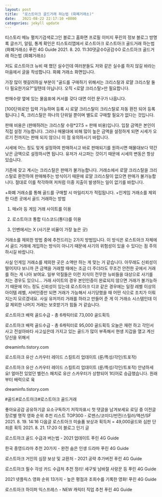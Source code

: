 ```yaml
---
layout: post
title:  "로스트아크 골드거래 하는법 (화폐거래소)"
date:   2021-08-22 22:17:10 +0800
categories: jekyll update
---
```

티스토리 메뉴 펼치기검색로그인
블로그 홈화면
프로필 이미지
푸린의 정보 블로그
방명록
글쓰기, 알림, 통계 확인은 티스토리앱에서
로스트아크
로스트아크 골드거래 하는법 (화폐거래소)
푸린 4G Guide
2021. 8. 20. 11:30댓글수0공감수0
로스트아크 골드거래 하는법 (화폐거래소)

저도 로스트아크 뉴비 때 했던 실수인데 여러분들도 저와 같은 실수를 하지 않길 바라는 마음에서 글을 작성합니다.
화폐 거래소 화면입니다.



​가장 많이 헷갈려하실 부분이 "골드를 구매하기 위해서는 크리스탈과 로얄 크리스탈 둘 다 필요한가요?"일텐데
아닙니다. 오직 <로얄 크리스탈>만 필요합니다.

​판매수량 옆에 있는 물음표에 커서를 갖다 대면 이런 문구가 나옵니다.



[100단위로만 입력 가능하며 등록 시 로얄 크리스탈이 크리스탈로 자동 환전 되어 등록됩니다.]
즉, 크리스탈은 하나의 단위일 뿐이며 별도로 구매할 필요가 없다는 것입니다.


​판매 비용은 (판매하려는 크리스탈 수량*27.5 = 판매 비용)입니다.
입찰 금액은 본인이 직접 설정 가능합니다.
그러나 매물대에 비해 많이 높은 금액을 설정하게 되면 시세가 오르기 전까지는 판매 되지 않으니 이 점 유의하시기 바랍니다.

시세에 어느 정도 맞게 설정하여 판매하시고 바로 판매되기를 원하시면 매물대보다 약간 낮은 금액으로 설정하시면 됩니다. 유저가 사고파는 것이기 때문에 시세의 변동은 항상 있습니다.

​기존에 갖고 계시는 크리스탈은 판매가 불가능합니다.
거래소에서 로얄 크리스탈을 크리스탈로 환전하여 판매해주는 방식이기 때문에 로얄 크리스탈이 없으면 판매가 불가능합니다.​ 절대로 이를 착각하여 저처럼 이중 지출이 발생하는 일이 없기를 바랍니다.

 

+화폐 거래소를 통해 골드를 구매할 시 마일리지가 적립됩니다.
+인게임 거래소를 제외한 다른 곳에서 골드 거래하는 방법
1. 매x아 등 게임 거래 사이트를 이용
2. 로스트아크 통합 디스코드(통디)를 이용

3. 인벤에서는 X (사기꾼 비율이 가장 높은 곳)

거래소를 제외한 방법 중에 추천드리는 2가지 방법입니다.
이 방식은 로스트아크 자체에서 골드 거래에 개입하는 방식이 아니기 때문에 사기의 위험성이 있을 수 있다는 점 주의하시길 바랍니다.


사실 인게임 거래소를 제외한 곳은 소액만 하는 게 맞는 거 같습니다. 아무래도 신뢰성이 떨어지다 보니까 큰 금액을 거래할 때에는 조금 더 주더라도 무조건 안전한 곳에서 거래를 하는 게 나아 보여요. 일부 악질들은 이런 지식이 전무한 뉴비들을 대상으로 사기를 치는 경우도 있으니... 거래 사이트의 경우 본인인증이 완료되지 않으면 거래가 불가능하기 때문에 어느 정도 신뢰성이 있는데 로스트아크 디코 같은 경우에는 일정 레벨 이상의 아이템 레벨, 서버인증만 되면 거래가 가능해서 사기당했을 때 어떤 식으로 조치가 이뤄지는지 모르겠네요. 사실 유저끼리 거래를 하라고 만들어 준 게 이 거래소 시스템인데 이걸 제외한 나머지 거래는 보호받기가 힘들 거 같습니다.

 

 
로스트아크 배럭 골드수급 - 총 6캐릭터로 73,000 골드획득

로스트아크 배럭 골드수급 - 총 6캐릭터로 95,000 골드획득 오늘은 재련 하고 각인서 사고 전설아바타 사고싶은데 가지고 있는 골드가 많이 부족해서 현생 지갑을 열고 계신 당신을 위해서

dreaminfo.tistory.com
 

 
로스트아크 유산 스카우터 레이드 스킬트리 업데이트 (룬/특성/각인/트포작)

로스트아크 유산 스카우터 레이드 스킬트리 업데이트 (룬/특성/각인/트포작) 안녕하세요! 얼마전 있었던 벨런스 패치로 유산 스카우터가 상향되어 1티어로 승급했습니다. 원래부터 배럭으로 육

dreaminfo.tistory.com
 

#골드#로스트아크#로스트아크 골드거래

좋아요공감
공유하기글 요소구독하기
저작자표시
첫 댓글을 남겨보세요
로딩 중
이전글
장르별 명작 영화 순위 추천 리스트 TOP300 - 로맨스/코미디/반전/스릴러/액션/SF
2021. 8. 19. 14:16
다음글
로스트아크 미술품 보상과 획득처 = 49,000골드와 심판 단죄룬 획득
2021. 8. 21. 17:20
이 블로그 인기 글

로스트아크 골드 수급과 버는법 - 2021 업데이트
푸린 4G Guide

한국 종영드라마 추천 20가지 - 완전 숨은 인생 드라마
푸린 4G Guide

로스트아크 거인의 심장 보상 및 교환처 - 2021 공략 추가버전
푸린 4G Guide

로스트아크 필수 각성 카드 수급처 추천 정리! 세구빛 남바절 사랑꾼 등
푸린 4G Guide

2021 넷플릭스 영화 순위 13가지 - 높은 평점과 조회수를 기록한 영화!
푸린 4G Guide

로스트아크 하이퍼 익스프레스 - NEW 캐릭터 직업 추천
푸린 4G Guide